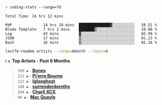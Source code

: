```zsh
> coding-stats --range=7d
```

<!--START_SECTION:waka-->

```text
Total Time: 24 hrs 12 mins

PHP              14 hrs 10 mins  ██████████████▓░░░░░░░░░░   58.51 %
Blade Template   7 hrs 2 mins    ███████▒░░░░░░░░░░░░░░░░░   29.06 %
Log              43 mins         ▓░░░░░░░░░░░░░░░░░░░░░░░░   02.99 %
JSON             17 mins         ▒░░░░░░░░░░░░░░░░░░░░░░░░   01.23 %
Bash             16 mins         ▒░░░░░░░░░░░░░░░░░░░░░░░░   01.16 %
```

<!--END_SECTION:waka-->

```zsh
lastfm-readme artists --range=6month --limit=6
```

<!--START_LASTFM_ARTISTS:{"period": "6month", "rows": 6}-->
<a href="https://last.fm" target="_blank"><img src="https://user-images.githubusercontent.com/17434202/215290617-e793598d-d7c9-428f-9975-156db1ba89cc.svg" alt="Last.fm Logo" width="18" height="13"/></a> **Top Artists - Past 6 Months**

> `399 ▶️` ∙ **[Bones](https://www.last.fm/music/Bones)**<br/>
> `222 ▶️` ∙ **[Pi’erre Bourne](https://www.last.fm/music/Pi%E2%80%99erre+Bourne)**<br/>
> `122 ▶️` ∙ **[Iglooghost](https://www.last.fm/music/Iglooghost)**<br/>
> `108 ▶️` ∙ **[surrenderdorothy](https://www.last.fm/music/surrenderdorothy)**<br/>
> `104 ▶️` ∙ **[Charli XCX](https://www.last.fm/music/Charli+XCX)**<br/>
> `96 ▶️` ∙ **[Mac Quayle](https://www.last.fm/music/Mac+Quayle)**<br/>
<!--END_LASTFM_ARTISTS-->
